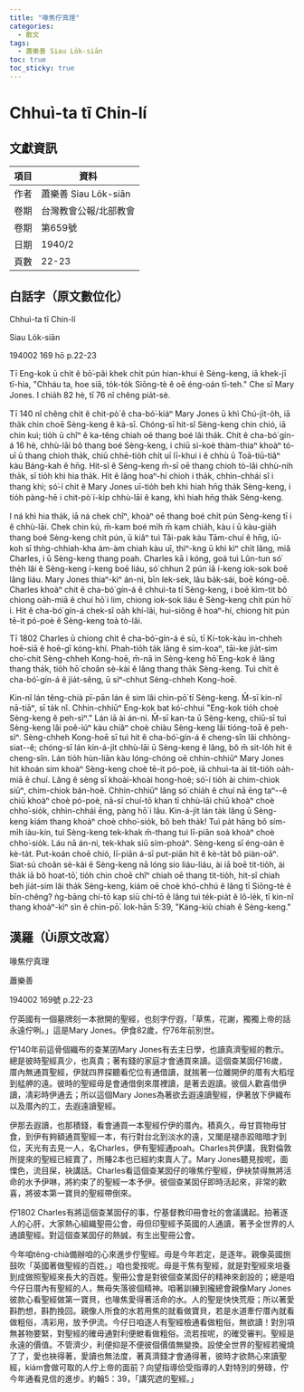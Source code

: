 ```yaml
---
title: "喙焦佇真理"
categories:
  - 散文
tags:
  - 蕭樂善 Siau Lo̍k-siān
toc: true
toc_sticky: true
---
```


# Chhuì-ta tī Chin-lí

## 文獻資訊

| 項目 | 資料 |
|---|---|
| 作者 | 蕭樂善 Siau Lo̍k-siān |
| 卷期 | 台灣教會公報/北部教會 |
| 卷期 | 第659號 |
| 日期 | 1940/2 |
| 頁數 | 22-23 |

## 白話字（原文數位化）

Chhuì-ta tī Chin-lí

Siau Lo̍k-siān

194002 169 hō p.22-23

Tī Eng-kok ū chi̍t ê bō͘-pâi khek chi̍t pún hian-khui ê Sèng-keng, iā khek-jī tī-hia, "Chháu ta, hoe siā, to̍k-to̍k Siōng-tè ê oē éng-oán tī-teh." Che sī Mary Jones. I chia̍h 82 hè, tī 76 nî chêng pia̍t-sè.

Tī 140 nî chêng chit ê chit-pò͘ ê cha-bó͘-kiáⁿ Mary Jones ū khì Chú-ji̍t-o̍h, iā tha̍k chin choē Sèng-keng ê kà-sī. Chóng-sī hit-sî Sèng-keng chin chió, iā chin kuì; tio̍h ū chîⁿ ê ka-têng chiah oē thang boé lâi tha̍k. Chit ê cha-bó͘ gín-á 16 hè, chhù-lāi bô thang boé Sèng-keng, i chiū sì-koè thàm-thiaⁿ khoàⁿ tó-uī ū thang chioh tha̍k, chiū chhē-tio̍h chi̍t uī lī-khui i ê chhù ū Toā-tiū-tiâⁿ kàu Báng-kah ê hn̄g. Hit-sî ê Sèng-keng m̄-sī oē thang chioh tò-lâi chhù-nih tha̍k, sī tio̍h khì hia tha̍k. Hit ê lâng hoaⁿ-hí chioh i tha̍k, chhìn-chhái sî i thang khì; só͘-í chit ê Mary Jones uī-tio̍h beh khì hiah hn̄g tha̍k Sèng-keng, i tio̍h pàng-hē i chit-pò͘ í-ki̍p chhù-lāi ê kang, khì hiah hn̄g tha̍k Sèng-keng.

I ná khì hia tha̍k, iā ná chek chîⁿ, khoàⁿ oē thang boé chi̍t pún Sèng-keng tī i ê chhù-lāi. Chek chin kú, m̄-kam boé mi̍h m̄ kam chia̍h, kàu i ū kàu-gia̍h thang boé Sèng-keng chi̍t pún, ū kiâⁿ tuì Tâi-pak kàu Tām-chuí ê hn̄g, iū-koh sī thǹg-chhiah-kha àm-àm chiah kàu uī, thiⁿ-kng ū khì kìⁿ chi̍t lâng, miâ Charles, i ū Sèng-keng thang poah. Charles kā i kóng, goá tuì Lûn-tun só͘ the̍h lâi ê Sèng-keng í-keng boē liáu, só͘ chhun 2 pún iā í-keng iok-sok boē lâng liáu. Mary Jones thiaⁿ-kìⁿ án-ni, bīn lek-sek, lâu ba̍k-sái, boē kóng-oē. Charles khoàⁿ chit ê cha-bó͘ gín-á ê chhuì-ta tī Sèng-keng, i boē kìm-tit bô chiong oa̍h-miā ê chuí hō͘ i lim, chiong iok-sok liáu ê Sèng-keng chi̍t pún hō͘ i. Hit ê cha-bó͘ gín-á chek-sî oa̍h khí-lâi, hui-siông ê hoaⁿ-hí, chiong hit pún tē-it pó-poè ê Sèng-keng toà tò-lâi.

Tī 1802 Charles ū chiong chit ê cha-bó͘-gín-á é sū, tī Ki-tok-kàu ìn-chheh hoē-siā ê hoē-gī kóng-khí. Phah-tio̍h ta̍k lâng ê sim-koaⁿ, tāi-ke jia̍t-sim cho͘-chit Sèng-chheh Kong-hoē, m̄-nā ìn Sèng-keng hō͘ Eng-kok ê lâng thang tha̍k, tio̍h hō͘ choân sè-kài ê lâng thang tha̍k Sèng-keng. Tuì chit ê cha-bó͘-gín-á ê jia̍t-sêng, ū siⁿ-chhut Sèng-chheh Kong-hoē.

Kin-nî lán têng-chià pī-pān lán ê sim lâi chìn-pō͘ tī Sèng-keng. M̄-sī kin-nî nā-tiāⁿ, sī ta̍k nî. Chhin-chhiūⁿ Eng-kok bat kó͘-chhui "Eng-kok tio̍h choè Sèng-keng ê peh-sìⁿ." Lán iā ài án-ni. M̄-sī kan-ta ū Sèng-keng, chiū-sī tuì Sèng-keng lâi poê-iúⁿ kàu chiâⁿ choè chiàu Sèng-keng lâi tióng-toā ê peh-sìⁿ. Sèng-chheh Kong-hoē sī tuì hit ê cha-bó͘-gín-á ê cheng-sîn lâi chhòng-siat--ê; chóng-sī lán kin-á-ji̍t chhù-lāi ū Sèng-keng ê lâng, bô m̄ sit-lo̍h hit ê cheng-sîn. Lán tio̍h hùn-liān kàu lóng-chóng oē chhin-chhiūⁿ Mary Jones hit khoán sim khoàⁿ Sèng-keng choè tē-it pó-poè, iā chhuì-ta ài tit-tio̍h oa̍h-miā ê chuí. Lâng ê sèng sī khoài-khoài hong-hoè; só͘-í tio̍h ài chim-chiok siūⁿ, chim-chiok bán-hoê. Chhin-chhiūⁿ lâng só͘ chia̍h ê chuí nā ēng taⁿ--ê chiū khoàⁿ choè pó-poè, nā-sī chuí-tō khan tī chhù-lāi chiū khoàⁿ choè chho͘-sio̍k, chhìn-chhái ēng, pàng hō͘ i lâu. Kin-á-ji̍t lán ta̍k lâng ū Sèng-keng kiám thang khoàⁿ choè chho͘-sio̍k, bô beh tha̍k! Tuì pa̍t hāng bô sím-mi̍h iàu-kín, tuì Sèng-keng tek-khak m̄-thang tuì lī-piān soà khoàⁿ choè chho͘-sio̍k. Láu nā án-ni, tek-khak siū sím-phoàⁿ. Sèng-keng sī éng-oán ê kè-ta̍t. Put-koán choē chió, lī-piān á-sī put-piān hit ê kè-ta̍t bô piàn-oāⁿ. Siat-sú choân sè-kài ê Sèng-keng nā lóng sio liáu-liáu, ài iā boē tit-tio̍h, ài tha̍k iā bô hoat-tō͘, tio̍h chin choē chîⁿ chiah oē thang tit-tio̍h, hit-sî chiah beh jia̍t-sim lâi tha̍k Sèng-keng, kiám oē choè khó-chhú ê lâng tī Siōng-tè ê bīn-chêng? ǹg-bāng chí-tō kap siū chí-tō ê lâng tuì te̍k-pia̍t ê lô-le̍k, tī kin-nî thang khoàⁿ-kìⁿ sìn ê chìn-pō͘. Iok-hān 5:39, "Káng-kiù chiah ê Sèng-keng."

## 漢羅（Ùi原文改寫）

喙焦佇真理

蕭樂善

194002 169號 p.22-23

佇英國有一個墓牌刻一本掀開的聖經，也刻字佇遐，「草焦，花謝，獨獨上帝的話永遠佇咧。」這是Mary Jones。伊食82歲，佇76年前別世。

佇140年前這骨個織布的查某囝Mary Jones有去主日學，也讀真濟聖經的教示。總是彼時聖經真少，也真貴；著有錢的家庭才會通買來讀。這個查某囡仔16歲，厝內無通買聖經，伊就四界探聽看佗位有通借讀，就揣著一位離開伊的厝有大稻埕到艋舺的遠。彼時的聖經毋是會通借倒來厝裡讀，是著去遐讀。彼個人歡喜借伊讀，凊彩時伊通去；所以這個Mary Jones為著欲去遐遠讀聖經，伊著放下伊織布以及厝內的工，去遐遠讀聖經。

伊那去遐讀，也那積錢，看會通買一本聖經佇伊的厝內。積真久，毋甘買物毋甘食，到伊有夠額通買聖經一本，有行對台北到淡水的遠，又閣是褪赤跤暗暗才到位，天光有去見一人，名Charles，伊有聖經通poah。Charles共伊講，我對倫敦所提來的聖經已經賣了，所賰2本也已經約束賣人了。Mary Jones聽見按呢，面慄色，流目屎，袂講話。Charles看這個查某囡仔的喙焦佇聖經，伊袂禁得無將活命的水予伊啉，將約束了的聖經一本予伊。彼個查某囡仔即時活起來，非常的歡喜，將彼本第一寶貝的聖經帶倒來。

佇1802 Charles有將這個查某囡仔的事，佇基督教印冊會社的會議講起。拍著逐人的心肝，大家熱心組織聖冊公會，毋但印聖經予英國的人通讀，著予全世界的人通讀聖經。對這個查某囡仔的熱誠，有生出聖冊公會。

今年咱têng-chià備辦咱的心來進步佇聖經。毋是今年若定，是逐年。親像英國捌鼓吹「英國著做聖經的百姓。」咱也愛按呢。毋是干焦有聖經，就是對聖經來培養到成做照聖經來長大的百姓。聖冊公會是對彼個查某囡仔的精神來創設的；總是咱今仔日厝內有聖經的人，無毋失落彼個精神。咱著訓練到攏總會親像Mary Jones彼款心看聖經做第一寶貝，也喙焦愛得著活命的水。人的聖是快快荒廢；所以著愛斟酌想，斟酌挽回。親像人所食的水若用焦的就看做寶貝，若是水道牽佇厝內就看做粗俗，凊彩用，放予伊流。今仔日咱逐人有聖經檢通看做粗俗，無欲讀！對別項無甚物要緊，對聖經的確毋通對利便紲看做粗俗。流若按呢，的確受審判。聖經是永遠的價值。不管濟少，利便抑是不便彼個價值無變換。設使全世界的聖經若攏燒了了，愛也袂得著，愛讀也無法度，著真濟錢才會通得著，彼時才欲熱心來讀聖經，kiám會做可取的人佇上帝的面前？向望指導佮受指導的人對特別的勞碌，佇今年通看見信的進步。約翰5：39，「講究遮的聖經。」
